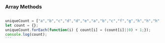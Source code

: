 ### Array Methods

````js

uniqueCount = ["a","b","c","d","d","e","a","b","c","f","g","h","h","h","e","a"];
let count = {};
uniqueCount.forEach(function(i) { count[i] = (count[i]||0) + 1;});
console.log(count);
```
````
